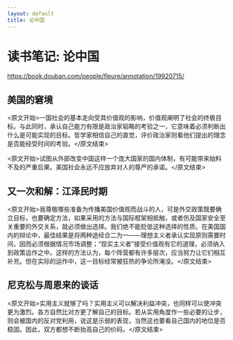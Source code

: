 ```yaml
---
layout: default
title: 论中国
---
```


# 读书笔记: 论中国

<https://book.douban.com/people/fleure/annotation/19920715/>
## 美国的窘境

<原文开始>一国社会的基本走向受其价值观的影响，价值观阐明了社会的终极目标。与此同时，承认自己能力有限是政治家韬略的考验之一，它意味着必须判断出什么是可能实现的目标。哲学家相信自己的直觉，评价政治家则看他们提出的理念是否能经受时间的考验。</原文结束>

<原文开始>试图从外部改变中国这样一个庞大国家的国内体制，有可能带来始料不及的严重后果。美国社会永远不应放弃对人的尊严的承诺。</原文结束>
## 又一次和解：江泽民时期

<原文开始>我尊敬哪些准备为传播美国价值观而战斗的人，可是外交政策既要确立目标，也要确定方法，如果采用的方法与国际框架相抵触，或者伤及国家安全至关重要的外交关系，就必须做出选择。我们绝不能贬低这种选择的性质。在美国国内的辩论中，最佳结果是将两种途经合二为一——理想主义者承认实现原则需要时间，因而必须根据情况市场调整；“现实主义者”接受价值观有它的道理，必须纳入到政策运作之中。这样的方法认为，每个阵营都有许多层次，应当努力让它们相互补充。但在实际的运作中，这一目标经常被狂热的争论所淹没。</原文结束>
## 尼克松与周恩来的谈话

<原文开始>实用主义就够了吗？实用主义可以解决利益冲突，也同样可以使冲突更为激烈。各方自然比对方更了解自己的目标。若从实用角度作一些必要的让步，则会被国内的反对党利用，说这是示弱的表现，当然这也要看自己国内的地位是否稳固。因此，双方都想不断抬高自己的价码。</原文结束>